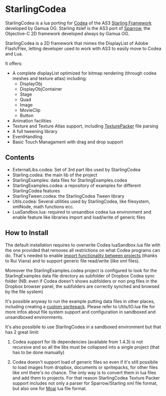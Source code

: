 StarlingCodea
=============

StarlingCodea is a lua porting for [Codea](http://twolivesleft.com/Codea/) of the AS3 
[Starling Framework](http://gamua.com/starling/) developed by Gamua OG. Starling itslef is the AS3 port of 
[Sparrow](http://gamua.com/sparrow/), the Objective-C 2D framework developed always by Gamua OG. 

StarlingCodea is a 2D framework that mimes the DisplayList of Adobe Flash/Flex, letting developer used to work
with AS3 to easily move to Codea and Lua.

It offers:

- A complete displayList optimized for bitmap rendering (through codea meshes and texture atlas) including:
  - DisplayObj
  - DisplayObjContainer
  - Stage
  - Quad
  - Image
  - MovieClip
  - Button
- Animation facilities
- Texture and Texture Atlas support, including [TexturePacker](http://www.codeandweb.com/) file parsing
- A full tweening library
- EventHandling
- Basic Touch Managament with drag and drop support

Contents
--------

- ExternalLibs.codea: Set of 3rd part libs used by StarlingCodea
- Starling.codea: the main lib of the project
- StarlingExamples: data files for StarlingExamples.codea
- StarlingExamples.codea: a repository of examples for different StarlingCodea features
- StarlingTween.codea: the StarlingCodea Tween library
- Utils.codea: Several utilities used by StarlingCodea, like filesystem, xmlNode, math functions ecc.
- LuaSandbox.lua: required to unsandbox codea lua environment and enable feature like libraries import and load/write of generic files

How to Install
--------------

The default installation requires to overwrite Codea luaSandbox.lua file with the one provided that removes all 
restrictions on what Codea programs can do. That's needed to enable 
[import functionality between projects](http://twolivesleft.com/Codea/Talk/discussion/1087) (thanks to Rui Viana) 
and to support generic file read/write (like xml files). 

Moreover the StarlingExamples.codea project is configured to look for the StarlingExamples data file directory 
as subfolder of Dropbox Codea sync folder (NB: even if Codea doesn't shows subfolders or non png files in the Dropbox browser 
panel, the subfolders are correctly synched and browsed by the file system)

It's possible anyway to run the example putting data files in other places, including creating a 
[custom spritepack](https://bitbucket.org/TwoLivesLeft/codea/wiki/com.twolivesleft.Codify). Please refer to 
Utils/IO.lua file for more infos about file system support and configuration in sandboxed and unsandboxed environments.

It's also possibile to use StarlingCodea in a sandboxed environment but that has 2 great limit:

1. Codea support for lib dependencies (available from 1.4.3) is not recursive and so all the libs must be collapsed 
into a single project (that has to be done manually)

2. Codea doesn't support load of generic files so even if it's still possibile to load images from dropbox, 
documents or spritepacks, for other files like xml there's no chance. The only way is to convert them in lua 
files and add them to projects. For that reason StarlingCodea Texture Packer support includes not only a parser 
for Sparrow/Starling xml file format, but also one for [Moai](http://getmoai.com/) lua file format.